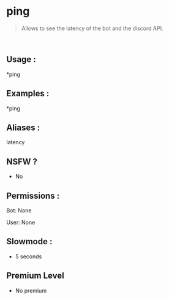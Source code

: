 # ping

> Allows to see the latency of the bot and the discord API.

<br>

## Usage :

*ping

## Examples :

*ping

## Aliases :

latency

## NSFW ?

- No

## Permissions :

Bot: None
<br>

User: None

## Slowmode :

- 5 seconds

## Premium Level

- No premium